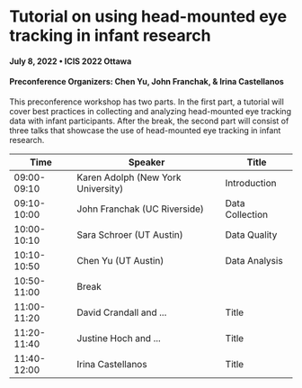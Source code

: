# Tutorial on using head-mounted eye tracking in infant research 
#### July 8, 2022 • ICIS 2022 Ottawa
####  Preconference Organizers: Chen Yu, John Franchak, & Irina Castellanos

This preconference workshop has two parts. In the first part, a tutorial will cover best practices in collecting and analyzing head-mounted eye tracking data with infant participants. After the break, the second part will consist of three talks that showcase the use of head-mounted eye tracking in infant research.

| Time | Speaker | Title |
|--- | --- | ---|
| 09:00-09:10 | Karen Adolph (New York University) | Introduction | 
| 09:10-10:00 | John Franchak (UC Riverside) | Data Collection | 
| 10:00-10:10 | Sara Schroer (UT Austin) | Data Quality | 
| 10:10-10:50 | Chen Yu (UT Austin) | Data Analysis | 
| 10:50-11:00 | Break |   | 
| 11:00-11:20 | David Crandall and ... | Title | 
| 11:20-11:40 | Justine Hoch and ... | Title | 
| 11:40-12:00 | Irina Castellanos | Title | 
